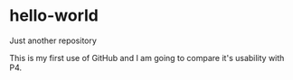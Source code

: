 # hello-world
Just another repository

This is my first use of GitHub and I am going to
 compare it's usability with P4.
